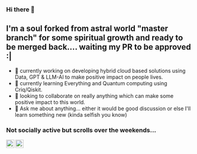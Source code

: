 ### Hi there 👋

## I'm a soul forked from astral world "master branch" for some spiritual growth and ready to be merged back.... waiting my PR to be approved :|
- 🔭 currently working on developing hybrid cloud based solutions using Data, GPT & LLM-AI to make positive impact on people lives.
- 🌱 currently learning Everything and Quantum computing using Criq/Qiskit.
- 👯 looking to collaborate on really anything which can make some positive impact to this world.
- 💬 Ask me about anything... either it would be good discussion or else I'll learn something new (kinda selfish you know)

### Not socially active but scrolls over the weekends...

[<img align="left" alt="mannurulz | LinkedIn" width="22px" src="https://cdn.jsdelivr.net/npm/simple-icons@v3/icons/linkedin.svg" />][linkedin]
[<img align="left" alt="mannurulz | Instagram" width="22px" src="https://cdn.jsdelivr.net/npm/simple-icons@v3/icons/instagram.svg" />][instagram]
<br />
<!--
**mannurulz/mannurulz** is a ✨ _special_ ✨ repository because its `README.md` (this file) appears on your GitHub profile.

Here are some ideas to get you started:

- 🔭 I’m currently working on ...
- 🌱 I’m currently learning ...
- 👯 I’m looking to collaborate on ...
- 🤔 I’m looking for help with ...
- 💬 Ask me about ...
- 📫 How to reach me: ...
- 😄 Pronouns: ...
- ⚡ Fun fact: ...
-->


[instagram]: https://instagram.com/mannurulz
[linkedin]: https://linkedin.com/in/manmohanmishra
